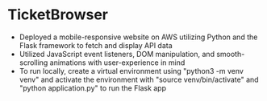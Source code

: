 # TicketBrowser

* Deployed a mobile-responsive website on AWS utilizing Python and the Flask framework to fetch and display API data
* Utilized JavaScript event listeners, DOM manipulation, and smooth-scrolling animations with user-experience in mind
* To run locally, create a virtual environment using "python3 -m venv venv" and activate the environment with "source venv/bin/activate" and "python application.py" to run the Flask app

